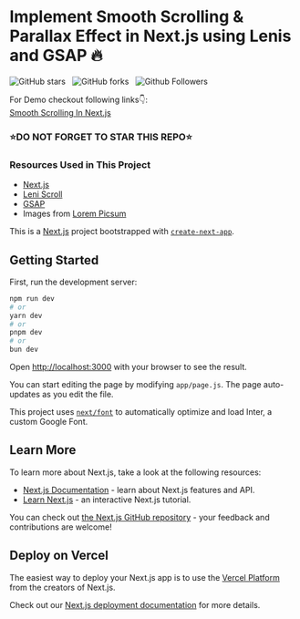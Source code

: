 # Implement Smooth Scrolling & Parallax Effect in Next.js using Lenis and GSAP 🔥

![GitHub stars](https://img.shields.io/github/stars/asiflhr/nextjs-smoothscroll-gsap-lines?style=social&logo=ApacheSpark&label=Stars)&nbsp;&nbsp;
![GitHub forks](https://img.shields.io/github/forks/asiflhr/nextjs-smoothscroll-gsap-lines?style=social&logo=KashFlow&maxAge=3600)&nbsp;&nbsp;
![Github Followers](https://img.shields.io/github/followers/asiflhr.svg?style=social&label=Follow)&nbsp;&nbsp;<br />

For Demo checkout following links👇: <br />
[Smooth Scrolling In Next.js](https://nextjs-gsap-lines.vercel.app/) <br />

<!-- If you want to learn how to create it please follow below tutorial👇: <br />
[Next.js Smoooth Scroll Tutorial](https://youtu.be/QNh0MH-G3OM) <br />
[![YouTube Video Views](https://img.shields.io/youtube/views/QNh0MH-G3OM?style=social)](https://youtu.be/QNh0MH-G3OM)<br /> -->

<!-- Checkout My Personal blog: [DevDreaming](https://devdreaming.com/)<br /> -->

### ⭐DO NOT FORGET TO STAR THIS REPO⭐

### Resources Used in This Project

- [Next.js](https://nextjs.org/) <br />
- [Leni Scroll](https://lenis.studiofreight.com/) <br />
- [GSAP](https://gsap.com/) <br />
- Images from [Lorem Picsum](https://picsum.photos/) <br />

This is a [Next.js](https://nextjs.org/) project bootstrapped with [`create-next-app`](https://github.com/vercel/next.js/tree/canary/packages/create-next-app).

## Getting Started

First, run the development server:

```bash
npm run dev
# or
yarn dev
# or
pnpm dev
# or
bun dev
```

Open [http://localhost:3000](http://localhost:3000) with your browser to see the result.

You can start editing the page by modifying `app/page.js`. The page auto-updates as you edit the file.

This project uses [`next/font`](https://nextjs.org/docs/basic-features/font-optimization) to automatically optimize and load Inter, a custom Google Font.

## Learn More

To learn more about Next.js, take a look at the following resources:

- [Next.js Documentation](https://nextjs.org/docs) - learn about Next.js features and API.
- [Learn Next.js](https://nextjs.org/learn) - an interactive Next.js tutorial.

You can check out [the Next.js GitHub repository](https://github.com/vercel/next.js/) - your feedback and contributions are welcome!

## Deploy on Vercel

The easiest way to deploy your Next.js app is to use the [Vercel Platform](https://vercel.com/new?utm_medium=default-template&filter=next.js&utm_source=create-next-app&utm_campaign=create-next-app-readme) from the creators of Next.js.

Check out our [Next.js deployment documentation](https://nextjs.org/docs/deployment) for more details.
